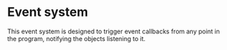 # Event system
 
This event system is designed to trigger event callbacks from any point in the program, notifying the objects listening to it.
